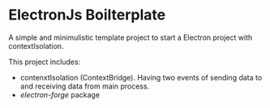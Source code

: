 # ElectronJs Boilterplate
A simple and minimulistic template project to start a Electron project with contextIsolation.

This project includes:
- contenxtIsolation (ContextBridge). Having two events of sending data to and receiving data from main process.
- *electron-forge* package
